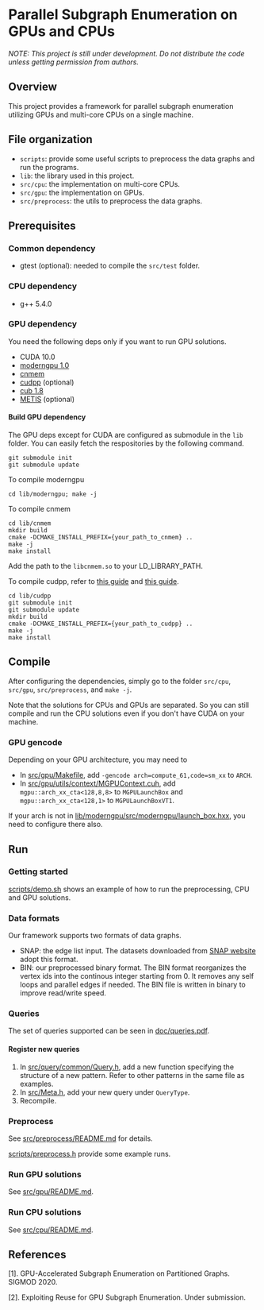 # Parallel Subgraph Enumeration on GPUs and CPUs

*NOTE: This project is still under development. Do not distribute the code unless getting permission from authors.*

## Overview 
This project provides a framework for parallel subgraph enumeration utilizing GPUs and multi-core CPUs on a single machine.

## File organization

- `scripts`: provide some useful scripts to preprocess the data graphs and run the programs.
- `lib`: the library used in this project.
- `src/cpu`: the implementation on multi-core CPUs.
- `src/gpu`: the implementation on GPUs.
- `src/preprocess`: the utils to preprocess the data graphs. 

## Prerequisites
### Common dependency
- gtest (optional): needed to compile the `src/test` folder.

### CPU dependency
- g++ 5.4.0

### GPU dependency
You need the following deps only if you want to run GPU solutions.
- CUDA 10.0
- [moderngpu 1.0](https://github.com/guowentian/moderngpu)
- [cnmem](https://github.com/guowentian/cnmem)
- [cudpp](https://github.com/guowentian/cudpp) (optional)
- [cub 1.8](https://github.com/guowentian/cub)
- [METIS](http://glaros.dtc.umn.edu/gkhome/metis/metis/download) (optional)

#### Build GPU dependency
The GPU deps except for CUDA are configured as submodule in the `lib` folder.
You can easily fetch the respositories by the following command.
```
git submodule init
git submodule update
```
To compile moderngpu
```
cd lib/moderngpu; make -j
```
To compile cnmem 
```
cd lib/cnmem 
mkdir build 
cmake -DCMAKE_INSTALL_PREFIX={your_path_to_cnmem} ..
make -j
make install
```
Add the path to the `libcnmem.so` to your LD_LIBRARY_PATH.

To compile cudpp, refer to 
[this guide](http://cudpp.github.io/cudpp/2.3/building-cudpp.html) and 
[this guide](https://github.com/cudpp/cudpp/wiki/BuildingCUDPPwithCMake).
```
cd lib/cudpp 
git submodule init
git submodule update
mkdir build
cmake -DCMAKE_INSTALL_PREFIX={your_path_to_cudpp} ..
make -j
make install
```

## Compile 
After configuring the dependencies, simply go to the folder `src/cpu`, `src/gpu`, `src/preprocess`,
and `make -j`. 

Note that the solutions for CPUs and GPUs are separated. So you can still compile and run the CPU solutions even if you don't have CUDA on your machine. 

### GPU gencode
Depending on your GPU architecture, you may need to 
- In [src/gpu/Makefile](src/gpu/Makefile), add `-gencode arch=compute_61,code=sm_xx` to `ARCH`.
- In [src/gpu/utils/context/MGPUContext.cuh](src/gpu/utils/context/MGPUContext.cuh), add `mgpu::arch_xx_cta<128,8,8>` to `MGPULaunchBox` and `mgpu::arch_xx_cta<128,1>` to `MGPULaunchBoxVT1`. 

If your arch is not in [lib/moderngpu/src/moderngpu/launch_box.hxx](lib/moderngpu/src/moderngpu/launch_box.hxx), you need to configure there also.

## Run

### Getting started
[scripts/demo.sh](scripts/demo.sh) shows an example of how to run the preprocessing, CPU and GPU solutions.

### Data formats
Our framework supports two formats of data graphs.

- SNAP: the edge list input. The datasets downloaded from [SNAP website](https://snap.stanford.edu/data/) adopt this format. 
- BIN: our preprocessed binary format. The BIN format reorganizes the vertex ids into the continous integer starting from 0. It removes any self loops and parallel edges if needed. The BIN file is written in binary to improve read/write speed. 

### Queries
The set of queries supported can be seen in [doc/queries.pdf](doc/queries.pdf).

#### Register new queries
1. In [src/query/common/Query.h](src/query/common/Query.h), add a new function specifying the structure of a new pattern. Refer to other patterns in the same file as examples. 
2. In [src/Meta.h](src/Meta.h), add your new query under `QueryType`.
3. Recompile.

### Preprocess
See [src/preprocess/README.md](src/preprocess/README.md) for details.

[scripts/preprocess.h](scripts/preprocess.h) provide some example runs.

### Run GPU solutions
See [src/gpu/README.md](src/gpu/README.md).

### Run CPU solutions
See [src/cpu/README.md](src/cpu/README.md).

## References

[1]. GPU-Accelerated Subgraph Enumeration on Partitioned Graphs. SIGMOD 2020. 

[2]. Exploiting Reuse for GPU Subgraph Enumeration. Under submission.
